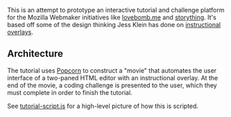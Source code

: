 This is an attempt to prototype an interactive tutorial and challenge platform for the Mozilla Webmaker initiatives like [lovebomb.me][] and [storything][]. It's based off some of the design thinking Jess Klein has done on [instructional overlays][].

## Architecture

The tutorial uses [Popcorn][] to construct a "movie" that automates the user interface of a two-paned HTML editor with an instructional overlay. At the end of the movie, a coding challenge is presented to the user, which they must complete in order to finish the tutorial.

See [tutorial-script.js][] for a high-level picture of how this is scripted.

  [lovebomb.me]: http://lovebomb.me
  [storything]: http://on.toolness.org
  [instructional overlays]: http://jessicaklein.blogspot.com/2012/02/instructional-overlay-for-webmaking-101.html
  [Popcorn]: http://popcornjs.org/
  [tutorial-script.js]: https://github.com/toolness/webmaking-tutorial-prototype/blob/gh-pages/tutorial-script.js
  